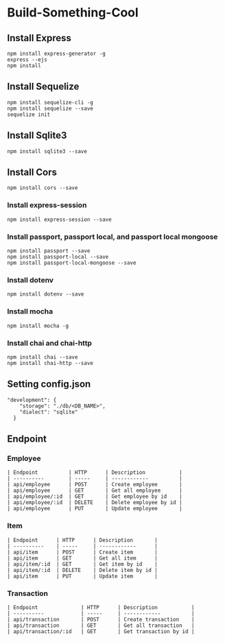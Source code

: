 # Build-Something-Cool

## Install Express

```
npm install express-generator -g
express --ejs
npm install
```

## Install Sequelize

```
npm install sequelize-cli -g
npm install sequelize --save
sequelize init
```

## Install Sqlite3

```
npm install sqlite3 --save
```

## Install Cors

```
npm install cors --save
```

### Install express-session

```
npm install express-session --save
```

### Install passport, passport local, and passport local mongoose

```
npm install passport --save
npm install passport-local --save
npm install passport-local-mongoose --save
```

### Install dotenv

```
npm install dotenv --save
```

### Install mocha

```
npm install mocha -g
```

### Install chai and chai-http

```
npm install chai --save
npm install chai-http --save
```

## Setting config.json

```
"development": {
    "storage": "./db/<DB_NAME>",
    "dialect": "sqlite"
  }
```

## Endpoint

### Employee
```
| Endpoint          | HTTP      | Description           |
| ----------        | -----     | ------------          |
| api/employee      | POST      | Create employee       |
| api/employee      | GET       | Get all employee      |
| api/employee/:id  | GET       | Get employee by id    |
| api/employee/:id  | DELETE    | Delete employee by id |
| api/employee      | PUT       | Update employee       |
```

### Item
```
| Endpoint      | HTTP      | Description       |
| ----------    | -----     | ------------      |
| api/item      | POST      | Create item       |
| api/item      | GET       | Get all item      |
| api/item/:id  | GET       | Get item by id    |
| api/item/:id  | DELETE    | Delete item by id |
| api/item      | PUT       | Update item       |
```

### Transaction
```
| Endpoint              | HTTP      | Description           |
| ----------            | -----     | ------------          |
| api/transaction       | POST      | Create transaction    |
| api/transaction       | GET       | Get all transaction   |
| api/transaction/:id   | GET       | Get transaction by id |
```